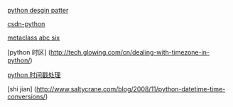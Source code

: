 [python desgin patter](http://dongweiming.github.io)

[csdn-python](http://blog.csdn.net/WuLex/article/details/52368830)

[metaclass abc six](http://www.cnblogs.com/Security-Darren/p/4094959.html)

[python 时区] (http://tech.glowing.com/cn/dealing-with-timezone-in-python/)

[python 时间戳处理](https://funhacks.net/2016/03/19/python%20%E6%97%B6%E9%97%B4%E6%88%B3%E5%A4%84%E7%90%86/)

[shi jian] (http://www.saltycrane.com/blog/2008/11/python-datetime-time-conversions/)

